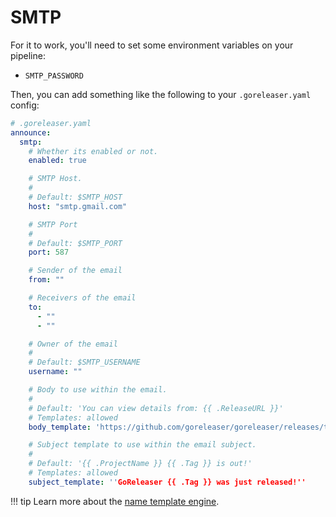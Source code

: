 # SMTP

For it to work, you'll need to set some environment variables on your pipeline:

- `SMTP_PASSWORD`

Then, you can add something like the following to your `.goreleaser.yaml` config:

```yaml
# .goreleaser.yaml
announce:
  smtp:
    # Whether its enabled or not.
    enabled: true

    # SMTP Host.
    #
    # Default: $SMTP_HOST
    host: "smtp.gmail.com"

    # SMTP Port
    #
    # Default: $SMTP_PORT
    port: 587

    # Sender of the email
    from: ""

    # Receivers of the email
    to:
      - ""
      - ""

    # Owner of the email
    #
    # Default: $SMTP_USERNAME
    username: ""

    # Body to use within the email.
    #
    # Default: 'You can view details from: {{ .ReleaseURL }}'
    # Templates: allowed
    body_template: 'https://github.com/goreleaser/goreleaser/releases/tag/{{ .Tag }}'

    # Subject template to use within the email subject.
    #
    # Default: '{{ .ProjectName }} {{ .Tag }} is out!'
    # Templates: allowed
    subject_template: ''GoReleaser {{ .Tag }} was just released!''
```

!!! tip
    Learn more about the [name template engine](/customization/templates/).
